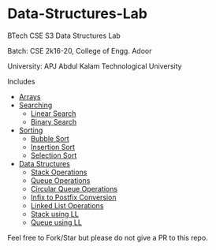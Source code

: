 # Data-Structures-Lab

BTech CSE S3 Data Structures Lab

Batch: CSE 2k16-20, College of Engg. Adoor

University: APJ Abdul Kalam Technological University

Includes
- [Arrays](1.%20Arrays/1.array.c)
- [Searching](2.%20Searching/README.md)
    - [Linear Search](2.%20Searching/2.linearSearch.c)
    - [Binary Search](2.%20Searching/3.binarySearch.c)
- [Sorting](3.%20Sorting/README.md)
    - [Bubble Sort](3.%20Sorting/4.bubbleSort.c)
    - [Insertion Sort](3.%20Sorting/5.insertionSort.c)
    - [Selection Sort](3.%20Sorting/6.selectionSort.c)
- [Data Structures](4.%20Data%20Structures)
    - [Stack Operations](4.%20Data%20Structures/7.stack.c)
    - [Queue Operations](4.%20Data%20Structures/8.queue.c)
    - [Circular Queue Operations](4.%20Data%20Structures/9.circularQueue.c)
    - [Infix to Postfix Conversion](4.%20Data%20Structures/10.infixConv.c)
    - [Linked List Operations](4.%20Data%20Structures/11.linkedList.c)
    - [Stack using LL](4.%20Data%20Structures/12.stackUsingLL.c)
    - [Queue using LL](4.%20Data%20Structures/13.queueUsingLL.c)

Feel free to Fork/Star but please do not give a PR to this repo.